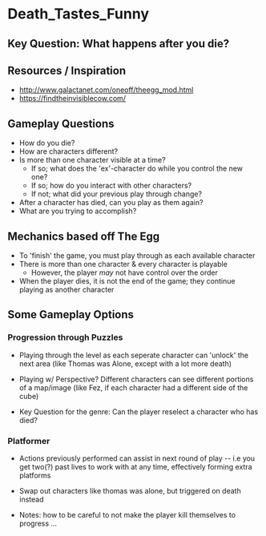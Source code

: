 # Death_Tastes_Funny

## Key Question: What happens after you die?

## Resources / Inspiration
 - http://www.galactanet.com/oneoff/theegg_mod.html
 - https://findtheinvisiblecow.com/


## Gameplay Questions
 - How do you die?
 - How are characters different?
 - Is more than one character visible at a time?
   - If so; what does the 'ex'-character do while you control the new one?
   - If so; how do you interact with other characters?
   - If not; what did your previous play through change?
 - After a character has died, can you play as them again?
 - What are you trying to accomplish?


## Mechanics based off The Egg
 - To 'finish' the game, you must play through as each available character
 - There is more than one character & every character is playable
   - However, the player *may* not have control over the order
 - When the player dies, it is not the end of the game; they continue playing as another character


## Some Gameplay Options
### Progression through Puzzles
   - Playing through the level as each seperate character can 'unlock' the next area (like Thomas was Alone, except with a lot more death)

   - Playing w/ Perspective? Different characters can see different portions of a map/image (like Fez, if each character had a different side of the cube) 

   - Key Question for the genre: Can the player reselect a character who has died?

### Platformer
   - Actions previously performed can assist in next round of play
   -- i.e you get two(?) past lives to work with at any time, effectively forming extra platforms
   - Swap out characters like thomas was alone, but triggered on death instead

   - Notes: how to be careful to not make the player  kill themselves to progress ...
